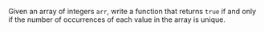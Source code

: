 Given an array of integers `arr`, write a function that returns `true` if and only if the number of occurrences of each value in the array is unique.